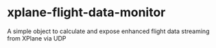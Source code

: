 # xplane-flight-data-monitor
A simple object to calculate and expose enhanced flight data streaming from XPlane via UDP
